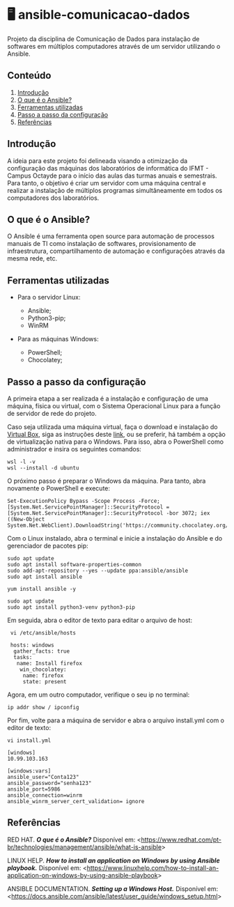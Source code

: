 # :desktop_computer: ansible-comunicacao-dados
  Projeto da disciplina de Comunicação de Dados para instalação de softwares em múltiplos computadores através de um servidor utilizando o Ansible.

## Conteúdo

1. [Introdução](https://github.com/nairamouras/ansible-comunicacao-dados/blob/main/README.md#introdu%C3%A7%C3%A3o)
2. [O que é o Ansible?](https://github.com/nairamouras/ansible-comunicacao-dados/blob/main/README.md#o-que-%C3%A9-o-ansible)
3. [Ferramentas utilizadas](https://github.com/nairamouras/ansible-comunicacao-dados/blob/main/README.md#ferramentas-utilizadas)
5. [Passo a passo da configuração](https://github.com/nairamouras/ansible-comunicacao-dados/blob/main/README.md#passo-a-passo-da-configuração)
7. [Referências](https://github.com/nairamouras/ansible-comunicacao-dados/blob/main/README.md#refer%C3%AAncias)

## Introdução

  A ideia para este projeto foi delineada visando a otimização da configuração das máquinas dos laboratórios de informática do IFMT - Campus Octayde para o início das aulas das turmas anuais e semestrais. Para tanto, o objetivo é criar um servidor com uma máquina central e realizar a instalação de múltiplos programas simultâneamente em todos os computadores dos laboratórios.

## O que é o Ansible?

  O Ansible é uma ferramenta open source para automação de processos manuais de TI como instalação de softwares, provisionamento de infraestrutura, compartilhamento de automação e configurações através da mesma rede, etc.
  
## Ferramentas utilizadas

  - Para o servidor Linux:
    - Ansible;
    - Python3-pip;
    - WinRM

  - Para as máquinas Windows:
    - PowerShell;
    - Chocolatey;

## Passo a passo da configuração

  A primeira etapa a ser realizada é a instalação e configuração de uma máquina, física ou virtual, com o Sistema Operacional Linux para a função de servidor de rede do projeto.
  
  Caso seja utilizada uma máquina virtual, faça o download e instalação do [Virtual Box](https://www.virtualbox.org/wiki/Downloads), siga as instruções deste [link](https://canaltech.com.br/software/como-criar-uma-maquina-virtual-com-o-virtualbox/), ou se preferir, há também a opção de virtualização nativa para o Windows. Para isso, abra o PowerShell como administrador e insira os seguintes comandos:
  
  ```
  wsl -l -v
  wsl --install -d ubuntu	
  ```

  O próximo passo é preparar o Windows da máquina. Para tanto, abra novamente o PowerShell e execute:
  
  ```
  Set-ExecutionPolicy Bypass -Scope Process -Force; [System.Net.ServicePointManager]::SecurityProtocol = [System.Net.ServicePointManager]::SecurityProtocol -bor 3072; iex ((New-Object System.Net.WebClient).DownloadString('https://community.chocolatey.org/install.ps1'))
  ```
  
  Com o Linux instalado, abra o terminal e inicie a instalação do Ansible e do gerenciador de pacotes pip:
 
 ```
 sudo apt update
 sudo apt install software-properties-common
 sudo add-apt-repository --yes --update ppa:ansible/ansible
 sudo apt install ansible
 ```
 
 ```
 yum install ansible -y
 ```
 
 ```
 sudo apt update
 sudo apt install python3-venv python3-pip
 ```
 
  Em seguida, abra o editor de texto para editar o arquivo de host:

```
 vi /etc/ansible/hosts
```

```
 hosts: windows
  gather_facts: true
  tasks:
   name: Install firefox
    win_chocolatey:
     name: firefox
     state: present
```

Agora, em um outro computador, verifique o seu ip no terminal:

```
ip addr show / ipconfig
```

Por fim, volte para a máquina de servidor e abra o arquivo install.yml com o editor de texto:

```
vi install.yml
```

```
[windows]
10.99.103.163

[windows:vars]
ansible_user="Conta123"
ansible_password="senha123"
ansible_port=5986
ansible_connection=winrm
ansible_winrm_server_cert_validation= ignore
```

## Referências

RED HAT. ***O que é o Ansible?*** Disponível em: <<https://www.redhat.com/pt-br/technologies/management/ansible/what-is-ansible>>

LINUX HELP. ***How to install an application on Windows by using Ansible playbook.*** Disponível em: <<https://www.linuxhelp.com/how-to-install-an-application-on-windows-by-using-ansible-playbook>>

ANSIBLE DOCUMENTATION. ***Setting up a Windows Host.*** Disponível em: <<https://docs.ansible.com/ansible/latest/user_guide/windows_setup.html>>


